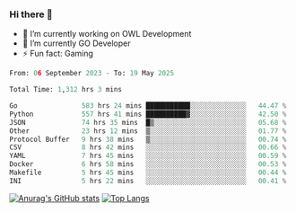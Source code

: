 ### Hi there 👋 

- 🔭 I’m currently working on OWL Development
- 🌱 I’m currently GO Developer
-  ⚡ Fun fact: Gaming
  
  <!--
- 👯 I’m looking to collaborate on ...
- 🤔 I’m looking for help with ...
- 💬 Ask me about ...
- 📫 How to reach me: ...
- 😄 Pronouns: ...
-->

<!--START_SECTION:waka-->

```python
From: 06 September 2023 - To: 19 May 2025

Total Time: 1,312 hrs 3 mins

Go                583 hrs 24 mins ███████████░░░░░░░░░░░░░░   44.47 %
Python            557 hrs 41 mins ██████████▓░░░░░░░░░░░░░░   42.50 %
JSON              74 hrs 35 mins  █▒░░░░░░░░░░░░░░░░░░░░░░░   05.68 %
Other             23 hrs 12 mins  ▒░░░░░░░░░░░░░░░░░░░░░░░░   01.77 %
Protocol Buffer   9 hrs 38 mins   ▒░░░░░░░░░░░░░░░░░░░░░░░░   00.74 %
CSV               8 hrs 42 mins   ░░░░░░░░░░░░░░░░░░░░░░░░░   00.66 %
YAML              7 hrs 45 mins   ░░░░░░░░░░░░░░░░░░░░░░░░░   00.59 %
Docker            6 hrs 58 mins   ░░░░░░░░░░░░░░░░░░░░░░░░░   00.53 %
Makefile          5 hrs 45 mins   ░░░░░░░░░░░░░░░░░░░░░░░░░   00.44 %
INI               5 hrs 22 mins   ░░░░░░░░░░░░░░░░░░░░░░░░░   00.41 %
```

<!--END_SECTION:waka-->

[![Anurag's GitHub stats](https://github-readme-stats.vercel.app/api?username=aebalz&show_icons=true&theme=codeSTACKr)](https://github.com/anuraghazra/github-readme-stats)
[![Top Langs](https://github-readme-stats.vercel.app/api/top-langs/?username=aebalz&layout=compact&card_width=350&theme=codeSTACKr)](https://github.com/anuraghazra/github-readme-stats)
<!-- [![Readme Card](https://github-readme-stats.vercel.app/api/pin/?username=aebalz&repo=go-gin-gone&show_owner=true)](https://github.com/anuraghazra/github-readme-stats)-->
